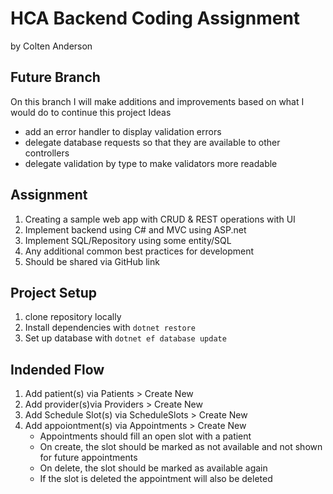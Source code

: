 # HCA Backend Coding Assignment #
by Colten Anderson

## Future Branch
On this branch I will make additions and improvements based on what I would do to continue this project
Ideas
- add an error handler to display validation errors
- delegate database requests so that they are available to other controllers
- delegate validation by type to make validators more readable

## Assignment ##
1. Creating a sample web app with CRUD & REST operations with UI
2. Implement backend using C# and MVC using ASP.net
3. Implement SQL/Repository using some entity/SQL
4. Any additional common best practices for development
5. Should be shared via GitHub link

## Project Setup ##
1. clone repository locally
2. Install dependencies with `dotnet restore`
3. Set up database with `dotnet ef database update`

## Indended Flow ##
1. Add patient(s) via Patients > Create New
2. Add provider(s)via Providers > Create New
3. Add Schedule Slot(s) via ScheduleSlots > Create New
4. Add appoiontment(s) via Appointments > Create New
    - Appointments should fill an open slot with a patient
    - On create, the slot should be marked as not available and not shown for future appointments
    - On delete, the slot should be marked as available again
    - If the slot is deleted the appointment will also be deleted